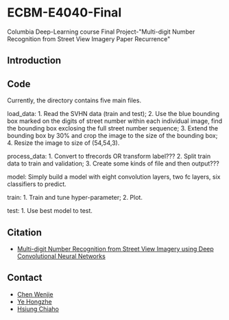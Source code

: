 # ECBM-E4040-Final
Columbia Deep-Learning course Final Project-"Multi-digit Number Recognition from Street View Imagery Paper Recurrence"

## Introduction

## Code
Currently, the directory contains five main files.

load_data: 1. Read the SVHN data (train and test); 2. Use the blue bounding box marked on the digits of street number within each individual image, find the bounding box exclosing the full street number sequence; 3. Extend the bounding box by 30% and crop the image to the size of the bounding box; 4. Resize the image to size of (54,54,3).

process_data: 1. Convert to tfrecords OR transform label??? 2. Split train data to train and validation; 3. Create some kinds of file and then output???

model: Simply build a model with eight convolution layers, two fc layers, six classifiers to predict.

train: 1. Train and tune hyper-parameter; 2. Plot.

test: 1. Use best model to test.

## Citation
- [Multi-digit Number Recognition from Street View Imagery using Deep Convolutional Neural Networks](https://arxiv.org/pdf/1312.6082.pdf)
## Contact

- [Chen Wenjie](https://github.com/JACKCHEN96)
- [Ye Hongzhe](https://github.com/hy2610)
- [Hsiung Chiaho](https://github.com/https://github.com/bearbaby1123)
